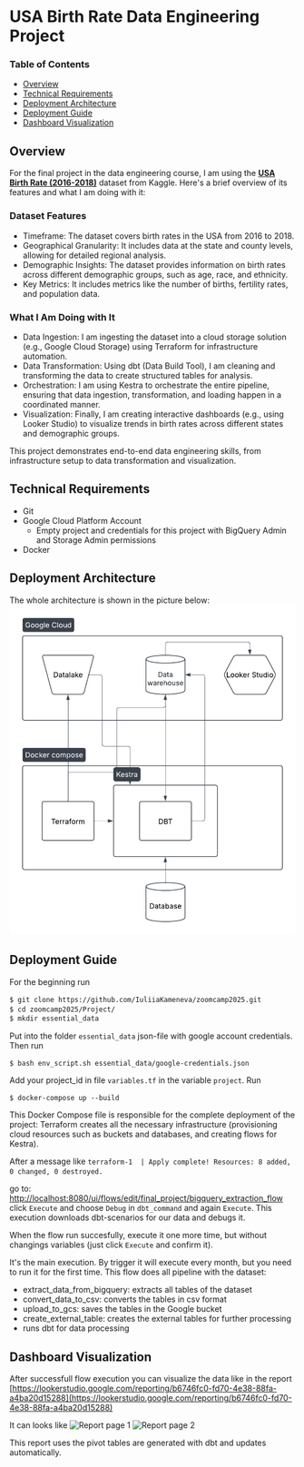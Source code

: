 # USA Birth Rate Data Engineering Project

### Table of Contents
- [Overview](#overview)
- [Technical Requirements](#technical-requirements)
- [Deployment Architecture](#deployment-architecture)
- [Deployment Guide](#deployment-guide)
- [Dashboard Visualization](#dashboard-visualization)

## Overview

For the final project in the data engineering course, I am using the [<b>USA Birth Rate (2016-2018)</b>](https://console.cloud.google.com/marketplace/product/center-disease-control/wonder-births?hl=ru&inv=1&invt=Abs1rg) dataset from Kaggle. Here's a brief overview of its features and what I am doing with it:

### Dataset Features
- Timeframe: The dataset covers birth rates in the USA from 2016 to 2018.
- Geographical Granularity: It includes data at the state and county levels, allowing for detailed regional analysis.
- Demographic Insights: The dataset provides information on birth rates across different demographic groups, such as age, race, and ethnicity.
- Key Metrics: It includes metrics like the number of births, fertility rates, and population data.

### What I Am Doing with It
- Data Ingestion: I am ingesting the dataset into a cloud storage solution (e.g., Google Cloud Storage) using Terraform for infrastructure automation.
- Data Transformation: Using dbt (Data Build Tool), I am cleaning and transforming the data to create structured tables for analysis.
- Orchestration: I am using Kestra to orchestrate the entire pipeline, ensuring that data ingestion, transformation, and loading happen in a coordinated manner.
- Visualization: Finally, I am creating interactive dashboards (e.g., using Looker Studio) to visualize trends in birth rates across different states and demographic groups.

This project demonstrates end-to-end data engineering skills, from infrastructure setup to data transformation and visualization. 

## Technical Requirements

- Git
- Google Cloud Platform Account
    - Empty project and credentials for this project with BigQuery Admin and Storage Admin permissions
- Docker

## Deployment Architecture

The whole architecture is shown in the picture below:
![Architecture](img/Architecture.png)

## Deployment Guide

For the beginning run
```bash
$ git clone https://github.com/IuliiaKameneva/zoomcamp2025.git
$ cd zoomcamp2025/Project/
$ mkdir essential_data
```
Put into the folder `essential_data` json-file with google account credentials. Then run
```
$ bash env_script.sh essential_data/google-credentials.json
```
Add your project_id in file `variables.tf` in the variable `project`. Run
```
$ docker-compose up --build
```
This Docker Compose file is responsible for the complete deployment of the project: Terraform creates all the necessary infrastructure (provisioning cloud resources such as buckets and databases, and creating flows for Kestra).

After a message like
```terraform-1  | Apply complete! Resources: 8 added, 0 changed, 0 destroyed.```

go to:
[http://localhost:8080/ui/flows/edit/final_project/bigquery_extraction_flow](http://localhost:8080/ui/flows/edit/final_project/bigquery_extraction_flow)
click `Execute` and choose `Debug` in `dbt_command` and again `Execute`.
This execution downloads dbt-scenarios for our data and debugs it. 

When the flow run succesfully, execute it one more time, but without changings variables (just click `Execute` and confirm it). 

It's the main execution. By trigger it will execute every month, but you need to run it for the first time. This flow does all pipeline with the dataset:
- extract_data_from_bigquery: extracts all tables of the dataset
- convert_data_to_csv: converts the tables in csv format
- upload_to_gcs: saves the tables in the Google bucket
- create_external_table: creates the external tables for further processing 
- runs dbt for data processing

## Dashboard Visualization
After successfull flow execution you can visualize the data like in the report [https://lookerstudio.google.com/reporting/b6746fc0-fd70-4e38-88fa-a4ba20d15288](https://lookerstudio.google.com/reporting/b6746fc0-fd70-4e38-88fa-a4ba20d15288)

It can looks like
![Report page 1](img/report_page1.png)
![Report page 2](img/report_page2.png)

This report uses the pivot tables are generated with dbt and updates automatically.